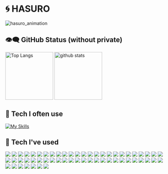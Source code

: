 # 🌀 HASURO
![hasuro_animation](https://github.com/inoren-ten/inoren-ten/assets/116473325/bbec643c-1bd2-4e78-b5b4-a2cff96157b6)

## 👁️‍🗨️ GitHub Status (without private)

<p align="left"> 
  <img alt="Top Langs" height="150px" src="https://github-readme-stats.vercel.app/api/top-langs/?username=inoren-ten&layout=compact&count_private=true&show_icons=true&theme=transparent&&hide=cmake,c%2B%2B,shaderlab" />
  <img alt="github stats" height="150px" src="https://github-readme-stats.vercel.app/api?username=inoren-ten&count_private=true&show_icons=true&show_icons=true&theme=transparent" />
</p>

## 🦾 Tech I often use

[![My Skills](https://skillicons.dev/icons?i=nextjs,react,flutter,rails,ts,js,dart,ruby&perline=)](https://skillicons.dev)

## 💪 Tech I've used

<p align="left">
  <a href="#"><img src="https://img.shields.io/badge/HTML-E34F26?style=flat&logo=html5&logoColor=white"/></a>
  <a href="#"><img src="https://img.shields.io/badge/CSS-1572B6?style=flat&logo=css3&logoColor=white"/></a>
  <a href="#"><img src="https://img.shields.io/badge/Sass-CC6699?style=flat&logo=sass&logoColor=white"/></a>
  <a href="#"><img src="https://img.shields.io/badge/Tailwind CSS-06B6D4?style=flat&logo=tailwindcss&logoColor=white"/></a>
  <a href="#"><img src="https://img.shields.io/badge/styled components-DB7093?style=flat&logo=styledcomponents&logoColor=white"/></a>
  <a href="#"><img src="https://img.shields.io/badge/JavaScript-F7DF1E?style=flat&logo=javascript&logoColor=white"/></a>
  <a href="#"><img src="https://img.shields.io/badge/TypeScript-3178C6?style=flat&logo=typescript&logoColor=white"/></a>
  <a href="#"><img src="https://img.shields.io/badge/Ruby-CC342D?style=flat&logo=ruby&logoColor=white"/></a>
  <a href="#"><img src="https://img.shields.io/badge/Dart-0175C2?style=flat&logo=dart&logoColor=white"/></a>
  <a href="#"><img src="https://img.shields.io/badge/Swift-F05138?style=flat&logo=swift&logoColor=white"/></a>
  <a href="#"><img src="https://img.shields.io/badge/Go-00ADD8?style=flat&logo=go&logoColor=white"/></a>
  <a href="#"><img src="https://img.shields.io/badge/C++-00599C?style=flat&logo=cplusplus&logoColor=white"/></a>
  <a href="#"><img src="https://img.shields.io/badge/C＃-512BD4?style=flat&logo=csharp&logoColor=white"/></a>
  <a href="#"><img src="https://img.shields.io/badge/React-61DAFB?style=flat&logo=react&logoColor=white"/></a>
  <a href="#"><img src="https://img.shields.io/badge/Next.js-000000?style=flat&logo=nextdotjs&logoColor=white"/></a>
  <a href="#"><img src="https://img.shields.io/badge/Astro-BC52EE?style=flat&logo=astro&logoColor=white"/></a>
  <a href="#"><img src="https://img.shields.io/badge/Flutter-02569B?style=flat&logo=flutter&logoColor=white"/></a>
  <a href="#"><img src="https://img.shields.io/badge/Ruby on Rails-D30001?style=flat&logo=rubyonrails&logoColor=white"/></a>
  <a href="#"><img src="https://img.shields.io/badge/Sinatra-000000?style=flat&logo=rubysinatra&logoColor=white"/></a>
  <a href="#"><img src="https://img.shields.io/badge/Unity-FFFFFF?style=flat&logo=unity&logoColor=black"/></a>
  <a href="#"><img src="https://img.shields.io/badge/GraphQL-E10098?style=flat&logo=graphql&logoColor=white"/></a>  
  <a href="#"><img src="https://img.shields.io/badge/MySQL-4479A1?style=flat&logo=mysql&logoColor=white"/></a>
  <a href="#"><img src="https://img.shields.io/badge/PostgreSQL-4169E1?style=flat&logo=postgresql&logoColor=white"/></a>
  <a href="#"><img src="https://img.shields.io/badge/Firebase-DD2C00?style=flat&logo=firebase&logoColor=white"/></a>
  <a href="#"><img src="https://img.shields.io/badge/Supabase-3FCF8E?style=flat&logo=supabase&logoColor=white"/></a>
  <a href="#"><img src="https://img.shields.io/badge/PlanetScale-000000?style=flat&logo=planetscale&logoColor=white"/></a>
  <a href="#"><img src="https://img.shields.io/badge/Prisma-2D3748?style=flat&logo=prisma&logoColor=white"/></a>
  <a href="#"><img src="https://img.shields.io/badge/Redux-764ABC?style=flat&logo=redux&logoColor=white"/></a>
  <a href="#"><img src="https://img.shields.io/badge/jQuery-0769AD?style=flat&logo=jquery&logoColor=white"/></a>
  <a href="#"><img src="https://img.shields.io/badge/p5.js-ED225D?style=flat&logo=p5dotjs&logoColor=white"/></a>
  <a href="#"><img src="https://img.shields.io/badge/Node.js-339933?style=flat&logo=nodedotjs&logoColor=white"/></a>
  <a href="#"><img src="https://img.shields.io/badge/npm-CB3837?style=flat&logo=npm&logoColor=white"/></a>
  <a href="#"><img src="https://img.shields.io/badge/webpack-8DD6F9?style=flat&logo=webpack&logoColor=white"/></a>
  <a href="#"><img src="https://img.shields.io/badge/rollup.js-EC4A3F?style=flat&logo=rollupdotjs&logoColor=white"/></a>
  <a href="#"><img src="https://img.shields.io/badge/babel-F9DC3E?style=flat&logo=babel&logoColor=white"/></a>
  <a href="#"><img src="https://img.shields.io/badge/eslint-4B32C3?style=flat&logo=eslint&logoColor=white"/></a>
  <a href="#"><img src="https://img.shields.io/badge/prettier-F7B93E?style=flat&logo=prettier&logoColor=white"/></a>
  <a href="#"><img src="https://img.shields.io/badge/Biome-60A5FA?style=flat&logo=biome&logoColor=white"/></a>
  <a href="#"><img src="https://img.shields.io/badge/MUI-007FFF?style=flat&logo=mui&logoColor=white"/></a>
  <a href="#"><img src="https://img.shields.io/badge/Ant Design-0170FE?style=flat&logo=antdesign&logoColor=white"/></a>
  <a href="#"><img src="https://img.shields.io/badge/Jest-C21325?style=flat&logo=jest&logoColor=white"/></a>
  <a href="#"><img src="https://img.shields.io/badge/rspec-ed4660?style=flat&logo=undertale&logoColor=white"/></a>
  <a href="#"><img src="https://img.shields.io/badge/Docker-2496ED?style=flat&logo=docker&logoColor=white"/></a>
  <a href="#"><img src="https://img.shields.io/badge/Terraform-844FBA?style=flat&logo=terraform&logoColor=white"/></a>
  <a href="#"><img src="https://img.shields.io/badge/AWS-232F3E?style=flat&logo=amazonwebservices&logoColor=white"/></a>
  <a href="#"><img src="https://img.shields.io/badge/Lambda-FF9900?style=flat&logo=awslambda&logoColor=white"/></a>
  <a href="#"><img src="https://img.shields.io/badge/Git-F05032?style=flat&logo=git&logoColor=white"/></a>
  <a href="#"><img src="https://img.shields.io/badge/GitHub-181717?style=flat&logo=github&logoColor=white"/></a>
  <a href="#"><img src="https://img.shields.io/badge/Postman-FF6C37?style=flat&logo=postman&logoColor=white"/></a>
  <a href="#"><img src="https://img.shields.io/badge/Illustrator-FF9A00?style=flat&logo=adobeillustrator&logoColor=white"/></a>
  <a href="#"><img src="https://img.shields.io/badge/Premire Pro-9999FF?style=flat&logo=adobepremierepro&logoColor=white"/></a>
  <a href="#"><img src="https://img.shields.io/badge/After Effects-9999FF?style=flat&logo=adobeaftereffects&logoColor=white"/></a>
  <a href="#"><img src="https://img.shields.io/badge/Canva-00C4CC?style=flat&logo=canva&logoColor=white"/></a>
  <a href="#"><img src="https://img.shields.io/badge/Blender-E87D0D?style=flat&logo=blender&logoColor=white"/></a>
  <a href="#"><img src="https://img.shields.io/badge/VSCode-007ACC?style=flat&logo=visualstudiocode&logoColor=white"/></a>
  <a href="#"><img src="https://img.shields.io/badge/Vim-019733?style=flat&logo=vim&logoColor=white"/></a>
  <a href="#"><img src="https://img.shields.io/badge/Xcode-147EFB?style=flat&logo=xcode&logoColor=white"/></a>
</p>
